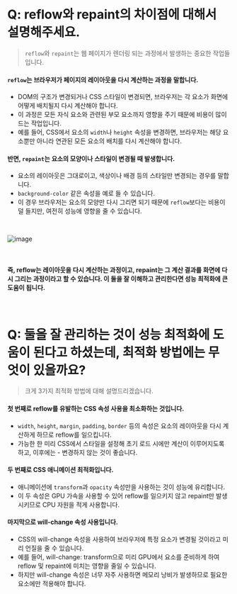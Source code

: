 # Q: reflow와 repaint의 차이점에 대해서 설명해주세요.
> `reflow`와 `repaint`는 웹 페이지가 렌더링 되는 과정에서 발생하는 중요한 작업들입니다.

#### `reflow`는 브라우저가 **페이지의 레이아웃을 다시 계산하는 과정**을 말합니다.
  - DOM의 구조가 변경되거나 CSS 스타일이 변경되면, 브라우저는 각 요소가 화면에 어떻게 배치될지 다시 계산해야 합니다.
  - 이 과정은 모든 자식 요소와 관련된 부모 요소까지 영향을 주기 때문에 비용이 많이 드는 작업입니다.
  - 예를 들어, CSS에서 요소의 `width`나 `height` 속성을 변경하면, 브라우저는 해당 요소뿐만 아니라 연관된 모든 요소의 배치를 다시 계산해야 합니다.

#### 반면, `repaint`는 **요소의 모양이나 스타일이 변경될 때 발생**합니다. 
  - 요소의 레이아웃은 그대로이고, 색상이나 배경 등의 스타일만 변경되는 경우를 말합니다.
  - `background-color` 같은 속성을 예로 들 수 있습니다.
  - 이 경우 브라우저는 요소의 모양만 다시 그리면 되기 때문에 `reflow`보다는 비용이 덜 들지만, 여전히 성능에 영향을 줄 수 있습니다.

<br/>

![image](https://github.com/user-attachments/assets/116fe49a-eabb-4101-813f-3c5ebe269f00)

<br/>

#### 즉, reflow는 레이아웃을 다시 계산하는 과정이고, repaint는 그 계산 결과를 화면에 다시 그리는 과정이라고 할 수 있습니다. 이 둘을 잘 이해하고 관리한다면 성능 최적화에 큰 도움이 됩니다.

<br />

# Q: 둘을 잘 관리하는 것이 성능 최적화에 도움이 된다고 하셨는데, 최적화 방법에는 무엇이 있을까요? 
> 크게 3가지 최적화 방법에 대해 설명드리겠습니다.

#### 첫 번째로 reflow를 유발하는 CSS 속성 사용을 최소화하는 것입니다.
   - `width`, `height`, `margin`, `padding`, `border` 등의 속성은 요소의 레이아웃을 다시 계산하게 하므로 reflow를 일으킵니다.
   - 가능한 한 미리 CSS에서 스타일을 설정해 초기 로드 시에만 계산이 이루어지도록 하고, 이후에는 - 변경하지 않는 것이 좋습니다.

#### 두 번째로 CSS 애니메이션 최적화입니다.
   - 애니메이션에 `transform`과 `opacity` 속성만을 사용하는 것이 성능에 유리합니다.
   - 이 두 속성은 GPU 가속을 사용할 수 있어 reflow를 일으키지 않고 repaint만 발생시키므로 CPU 자원을 적게 사용합니다.

#### 마지막으로 will-change 속성 사용입니다.
   - CSS의 will-change 속성을 사용하여 브라우저에 특정 요소가 변경될 것이라고 미리 언질을 줄 수 있습니다.
   - 예를 들어, will-change: transform으로 미리 GPU에서 요소를 준비하게 하여 reflow 및 repaint에 미치는 영향을 줄일 수 있습니다.
   - 하지만 will-change 속성은 너무 자주 사용하면 메모리 낭비가 발생하므로 필요한 요소에만 적용해야 합니다.

